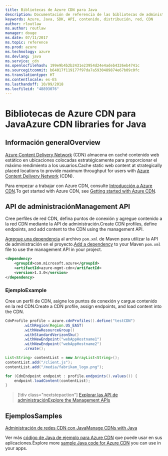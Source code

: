 ```yaml
---
title: Bibliotecas de Azure CDN para Java
description: Documentación de referencia de las bibliotecas de administración de la red CDN para Java
keywords: Azure, Java, SDK, API, contenido, distribución, red, CDN
author: rloutlaw
ms.author: routlaw
manager: douge
ms.date: 07/11/2017
ms.topic: reference
ms.prod: azure
ms.technology: azure
ms.devlang: java
ms.service: cdn
ms.openlocfilehash: 199e9b4b2b2431e23954d24e4adeb4326eb4741c
ms.sourcegitcommit: b64017f119177f97da7a5930489874e67b09c0fc
ms.translationtype: HT
ms.contentlocale: es-ES
ms.lasthandoff: 10/09/2018
ms.locfileid: "48893076"
---
```

# <a name="azure-cdn-libraries-for-java"></a><span data-ttu-id="2d122-104">Bibliotecas de Azure CDN para Java</span><span class="sxs-lookup"><span data-stu-id="2d122-104">Azure CDN libraries for Java</span></span>

## <a name="overview"></a><span data-ttu-id="2d122-105">Información general</span><span class="sxs-lookup"><span data-stu-id="2d122-105">Overview</span></span>

<span data-ttu-id="2d122-106">[Azure Content Delivery Network](/azure/cdn/cdn-overview) (CDN) almacena en caché contenido web estático en ubicaciones colocadas estratégicamente para proporcionar el máximo rendimiento a los usuarios.</span><span class="sxs-lookup"><span data-stu-id="2d122-106">Cache static web content at strategically placed locations to provide maximum throughput for users with [Azure Content Delivery Network](/azure/cdn/cdn-overview) (CDN).</span></span>

<span data-ttu-id="2d122-107">Para empezar a trabajar con Azure CDN, consulte [Introducción a Azure CDN](/azure/cdn/cdn-create-new-endpoint).</span><span class="sxs-lookup"><span data-stu-id="2d122-107">To get started with Azure CDN, see [Getting started with Azure CDN](/azure/cdn/cdn-create-new-endpoint).</span></span>

## <a name="management-api"></a><span data-ttu-id="2d122-108">API de administración</span><span class="sxs-lookup"><span data-stu-id="2d122-108">Management API</span></span>

<span data-ttu-id="2d122-109">Cree perfiles de red CDN, defina puntos de conexión y agregue contenido a la red CDN mediante la API de administración.</span><span class="sxs-lookup"><span data-stu-id="2d122-109">Create CDN profiles, define endpoints, and add content to the CDN using the management API.</span></span>

<span data-ttu-id="2d122-110">[Agregue una dependencia](https://maven.apache.org/guides/getting-started/index.html#How_do_I_use_external_dependencies) al archivo `pom.xml` de Maven para utilizar la API de administración en el proyecto.</span><span class="sxs-lookup"><span data-stu-id="2d122-110">[Add a dependency](https://maven.apache.org/guides/getting-started/index.html#How_do_I_use_external_dependencies) to your Maven `pom.xml` file to use the management API in your project.</span></span>

```XML
<dependency>
    <groupId>com.microsoft.azure</groupId>
    <artifactId>azure-mgmt-cdn</artifactId>
    <version>1.3.0</version>
</dependency>
```   

### <a name="example"></a><span data-ttu-id="2d122-111">Ejemplo</span><span class="sxs-lookup"><span data-stu-id="2d122-111">Example</span></span>

<span data-ttu-id="2d122-112">Cree un perfil de CDN, asigne los puntos de conexión y cargue contenido en la red CDN.</span><span class="sxs-lookup"><span data-stu-id="2d122-112">Create a CDN profile, assign endpoints, and load content into the CDN.</span></span>

```java
CdnProfile profile = azure.cdnProfiles().define("testCDN")
        .withRegion(Region.US_EAST)
        .withNewResourceGroup()
        .withStandardVerizonSku()
        .withNewEndpoint("webAppHostname1")
        .withNewEndpoint("webAppHostname2")
        .create();

List<String> contentList = new ArrayList<String>();
contentList.add("/client.js");
contentList.add("/media/fabrikam_logo.png");

for (CdnEndpoint endpoint : profile.endpoints().values()) {
    endpoint.loadContent(contentList);
}
```

> [!div class="nextstepaction"]
> [<span data-ttu-id="2d122-113">Explorar las API de administración</span><span class="sxs-lookup"><span data-stu-id="2d122-113">Explore the Management APIs</span></span>](/java/api/overview/azure/cdn/management)

## <a name="samples"></a><span data-ttu-id="2d122-114">Ejemplos</span><span class="sxs-lookup"><span data-stu-id="2d122-114">Samples</span></span>

[<span data-ttu-id="2d122-115">Administración de redes CDN con Java</span><span class="sxs-lookup"><span data-stu-id="2d122-115">Manage CDNs with Java</span></span>](https://github.com/Azure-Samples/cdn-java-manage-cdn)

<span data-ttu-id="2d122-116">Ver más [código de Java de ejemplo para Azure CDN](https://azure.microsoft.com/resources/samples/?platform=java&term=cdn) que puede usar en sus aplicaciones.</span><span class="sxs-lookup"><span data-stu-id="2d122-116">Explore more [sample Java code for Azure CDN](https://azure.microsoft.com/resources/samples/?platform=java&term=cdn) you can use in your apps.</span></span>